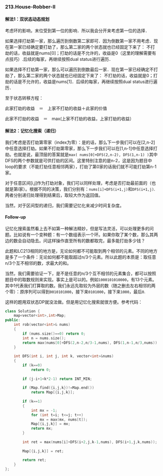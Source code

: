 ### 213.House-Robber-II

#### 解法1：双状态动态规划
考虑环的影响，末位受到第一位的影响．所以我会分开来考虑第一位的选择．

如果选择打劫第一家，那么遍历到倒数第二家即可．因为倒数第一家不用考虑．现在第一家已经确定要打劫了，那么第二家的两个状态就也已经固定下来了： 不打劫的话，收益就是nums[0]；打劫的话是不允许的，收益是0（这里的理解需要有点技巧）.后续的每家，再继续按照dual status进行遍历．

如果选择不打劫第一家，那么可以遍历到倒数最后一家．现在第一家已经确定不打劫了，那么第二家的两个状态就也已经固定下来了： 不打劫的话，收益就是0；打劫的话是不允许的，收益是nums[1]．后续的每家，再继续按照dual status进行遍历．

至于状态转移方程：

此家打劫的收益　＝　上家不打劫的收益＋此家的价值

此家不打劫的收益　＝　max(上家不打劫的收益，上家打劫的收益）

#### 解法2：记忆化搜索（递归）
我们考虑是否打劫第零家（index为零）：是的话，那么下一步我们可以在[2,n-2]中任意选择打劫。如果不打劫第零家，那么下一步我们可以在[1,n-1]中任意选择打劫。也就是说，最顶层的答案就是```max( nums[0]+DFS(2,n-2), DFS(1,n-1) )```其中DFS的两个参数就是可供打劫的区间。这里特别注意的是n-2，这是因为题目中loop的要求（不能打劫任意相邻两家），打劫了第0家的话我们就不可能打劫第n-1家。

对于任意区间[i,j]作为打劫对象，我们可以同样处理，考虑是否打劫最前面的（也就是第i家）。根据不同的决策，我们分别有：```nums[i]+DFS(i+1,j)```和```DFS(i+1,j)```.两者分别递归处理得到结果后，取较大作为返回值。

当然，对于区间型的递归，我们需要记忆化来减少时间复杂度。

#### Follow-up
记忆化搜索虽然看上去不如第一种解法精妙，但是写法灵活，可以处理更多的问题。比如说有一个变种题：有一个数组表示一个环。如果你取了某个数，那么其两边的数会自动隐去。问这样操作直至所有的数都取完，最多能打劫多少钱？

此题和LC213相同的地方是，无论如何都不可能取到两个相邻的元素。不同的地方是多了一个条件：无论如何都不能取超过n/3个元素。所以此题的本质是：取任意n/3个互不相邻的数，求最大的和。

当然，我们需要验证一下，是不是任意的n/3个互不相邻的元素集合，都可以按照题目中的取数规则来实现。事实上是可以的。例如```1000101010000```，有13个元素。其中1代表我们打算取的数。我们永远先取较为外层的数（随之删去左右相邻的两个零）：原序列可以得到```0010101000```，接下来```0101000```，接下来```1000```，最后```0```.

这样的题用双状态DP就没法做。但是用记忆化搜索就很方便。参考代码：
```cpp
class Solution {
    map<vector<int>,int>Map;
public:
    int rob(vector<int>& nums) 
    {
        if (nums.size()==0) return 0;
        int n = nums.size();
        return max(nums[0]+DFS(2,n-2,n/3-1,nums), DFS(1,n-1,n/3,nums));
    }
    
    int DFS(int i, int j, int k, vector<int>&nums)
    {
        if (k==0)
            return 0;
        
        if (j-i+1<k*2-1) return INT_MIN;
        
        if (Map.find({i,j,k})!=Map.end())
            return Map[{i,j,k}];
            
        if (k==1)
        {
            int mx = -1;
            for (int t=i; t<=j; t++)
                mx = max(mx, nums[t]);
            Map[{i,j,k}] = mx;
            return mx;            
        }            
        
        int ret = max(nums[i]+DFS(i+2,j,k-1,nums), DFS(i+1,j,k,nums));
        
        Map[{i,j,k}] = ret;
        
        return ret;
    }
};
```
